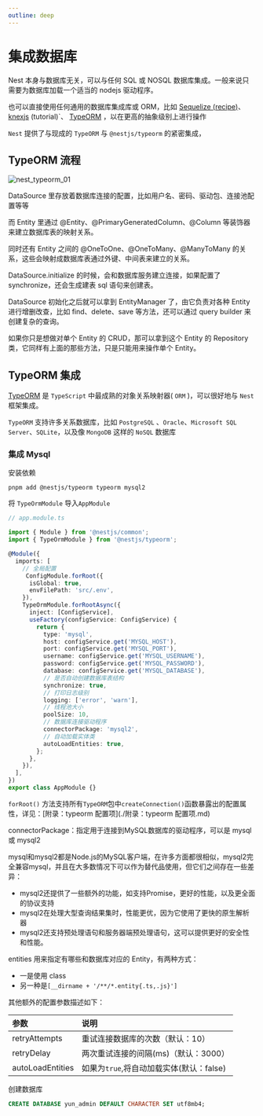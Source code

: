 ```yaml
---
outline: deep
---
```




# 集成数据库



Nest 本身与数据库无关，可以与任何 SQL 或 NOSQL 数据库集成。一般来说只需要为数据库加载一个适当的 nodejs 驱动程序。

也可以直接使用任何通用的数据库集成库或 ORM，比如 [Sequelize (recipe)](https://www.npmjs.com/package/sequelize)、[knexjs](http://knexjs.org/) (tutorial)`、 [TypeORM](https://github.com/typeorm/typeorm) ，以在更高的抽象级别上进行操作

`Nest` 提供了与现成的 `TypeORM` 与 `@nestjs/typeorm` 的紧密集成，

## TypeORM 流程

![nest_typeorm_01](../../images/nest/typeorm_1.png)

DataSource 里存放着数据库连接的配置，比如用户名、密码、驱动包、连接池配置等等

而 Entity 里通过 @Entity、@PrimaryGeneratedColumn、@Column 等装饰器来建立数据库表的映射关系。

同时还有 Entity 之间的 @OneToOne、@OneToMany、@ManyToMany 的关系，这些会映射成数据库表通过外键、中间表来建立的关系。

DataSource.initialize 的时候，会和数据库服务建立连接，如果配置了 synchronize，还会生成建表 sql 语句来创建表。

DataSource 初始化之后就可以拿到 EntityManager 了，由它负责对各种 Entity 进行增删改查，比如 find、delete、save 等方法，还可以通过 query builder 来创建复杂的查询。

如果你只是想做对单个 Entity 的 CRUD，那可以拿到这个 Entity 的 Repository 类，它同样有上面的那些方法，只是只能用来操作单个 Entity。



## TypeORM 集成

[TypeORM](https://github.com/typeorm/typeorm) 是 `TypeScript` 中最成熟的对象关系映射器( `ORM` )，可以很好地与 `Nest` 框架集成。

`TypeORM` 支持许多关系数据库，比如 `PostgreSQL` 、`Oracle`、`Microsoft SQL Server`、`SQLite`，以及像 `MongoDB` 这样的 `NoSQL` 数据库



### 集成 Mysql

安装依赖

```shell
pnpm add @nestjs/typeorm typeorm mysql2
```

将 `TypeOrmModule` 导入`AppModule`

```typescript
// app.module.ts

import { Module } from '@nestjs/common';
import { TypeOrmModule } from '@nestjs/typeorm';

@Module({
  imports: [
    // 全局配置
     ConfigModule.forRoot({
      isGlobal: true,
      envFilePath: 'src/.env',
    }),
    TypeOrmModule.forRootAsync({
      inject: [ConfigService],
      useFactory(configService: ConfigService) {
        return {
          type: 'mysql',
          host: configService.get('MYSQL_HOST'),
          port: configService.get('MYSQL_PORT'),
          username: configService.get('MYSQL_USERNAME'),
          password: configService.get('MYSQL_PASSWORD'),
          database: configService.get('MYSQL_DATABASE'),
          // 是否自动创建数据库表结构
          synchronize: true,
          // 打印日志级别
          logging: ['error', 'warn'],
          // 线程池大小
          poolSize: 10,
          // 数据库连接驱动程序
          connectorPackage: 'mysql2',
          // 自动加载实体类
          autoLoadEntities: true,
        };
      },
    }),
  ],
})
export class AppModule {}
```

`forRoot()` 方法支持所有`TypeORM`包中`createConnection()`函数暴露出的配置属性，详见：[附录：typeorm 配置项](./附录：typeorm 配置项.md)

connectorPackage：指定用于连接到MySQL数据库的驱动程序，可以是 mysql 或 mysql2

mysql和mysql2都是Node.js的MySQL客户端，在许多方面都很相似，mysql2完全兼容mysql，并且在大多数情况下可以作为替代品使用，但它们之间存在一些差异：

- mysql2还提供了一些额外的功能，如支持Promise，更好的性能，以及更全面的协议支持
- mysql2在处理大型查询结果集时，性能更优，因为它使用了更快的原生解析器
- mysql2还支持预处理语句和服务器端预处理语句，这可以提供更好的安全性和性能。

entities 用来指定有哪些和数据库对应的 Entity，有两种方式：

- 一是使用 class
- 另一种是`[__dirname + '/**/*.entity{.ts,.js}']`

其他额外的配置参数描述如下：

| 参数             | 说明                                     |
| :--------------- | :--------------------------------------- |
| retryAttempts    | 重试连接数据库的次数（默认：10）         |
| retryDelay       | 两次重试连接的间隔(ms)（默认：3000）     |
| autoLoadEntities | 如果为`true`,将自动加载实体(默认：false) |



创建数据库

```sql
CREATE DATABASE yun_admin DEFAULT CHARACTER SET utf8mb4;
```


